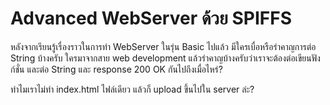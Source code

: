 # Advanced WebServer ด้วย SPIFFS

หลังจากเรียนรู้เรื่องราวในการทำ WebServer ในรุ่น Basic ไปแล้ว มีใครเบื่อหรือรำคาญการต่อ String บ้างครับ ใครมาจากสาย web development แล้วรำคาญบ้างครับว่าเราจะต้องต่อเขียนฟังก์ชั่น และต่อ String และ response 200 OK กันไปถึงเมื่อไหร่?

ทำไมเราไม่ทำ index.html ไฟล์เดียว แล้วก็ upload ขึ้นไปใน server ล่ะ?